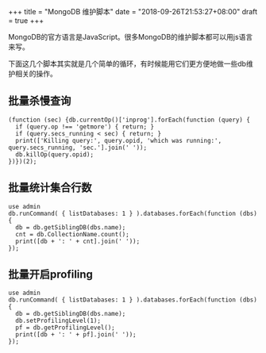 +++
title = "MongoDB 维护脚本"
date  = "2018-09-26T21:53:27+08:00"
draft = true
+++

MongoDB的官方语言是JavaScript。很多MongoDB的维护脚本都可以用js语言来写。

下面这几个脚本其实就是几个简单的循环，有时候能用它们更方便地做一些db维护相关的操作。

## 批量杀慢查询

    (function (sec) {db.currentOp()['inprog'].forEach(function (query) { 
      if (query.op !== 'getmore') { return; } 
      if (query.secs_running < sec) { return; }  
      print(['Killing query:', query.opid, 'which was running:', query.secs_running, 'sec.'].join(' '));
      db.killOp(query.opid);
    })})(2);
    
## 批量统计集合行数

    use admin
    db.runCommand( { listDatabases: 1 } ).databases.forEach(function (dbs) {
      db = db.getSiblingDB(dbs.name);
      cnt = db.CollectionName.count();
      print([db + ': ' + cnt].join(' '));	
    });

## 批量开启profiling

    use admin
    db.runCommand( { listDatabases: 1 } ).databases.forEach(function (dbs) {
      db = db.getSiblingDB(dbs.name);
      db.setProfilingLevel(1);
      pf = db.getProfilingLevel();
      print([db + ': ' + pf].join(' '));	
    });

